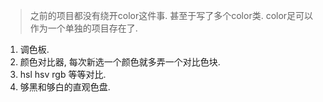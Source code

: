 > 之前的项目都没有绕开color这件事. 甚至于写了多个color类. color足可以作为一个单独的项目存在了.

1. 调色板. 
2. 颜色对比器, 每次新选一个颜色就多弄一个对比色块.
3. hsl hsv rgb 等等对比.
4. 够黑和够白的直观色盘. 